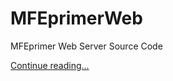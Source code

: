 MFEprimerWeb
============

MFEprimer Web Server Source Code

[Continue reading...](http://quwubin.github.com/MFEprimer/)
